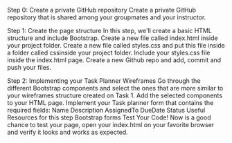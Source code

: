 Step 0: Create a private GitHub repository
Create a private GitHub repository that is shared among your groupmates and your instructor.

Step 1: Create the page structure
In this step, we'll create a basic HTML structure and include Bootstrap.
Create a new file called index.html inside your project folder.
Create a new file called styles.css and put this file inside a folder called cssinside your project folder.
Include your styles.css file inside the index.html page.
Create a new Github repo and add, commit and push your files.

Step 2: Implementing your Task Planner Wireframes
Go through the different Bootstrap components and select the ones that are more similar to your wireframes structure created on Task 1.
Add the selected components to your HTML page.
Implement your Task planner form that contains the required fields:
Name
Description
AssignedTo
DueDate
Status
Useful Resources for this step
Bootstrap forms
Test Your Code!
Now is a good chance to test your page, open your index.html on your favorite browser and verify it looks and works as expected.


















